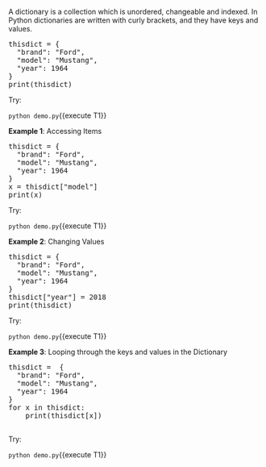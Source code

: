 
A dictionary is a collection which is unordered, changeable and indexed. In Python dictionaries are written with curly brackets, and they have keys and values.

<pre class="file" data-filename="demo.py" data-target="replace">
thisdict = {
  "brand": "Ford",
  "model": "Mustang",
  "year": 1964
}
print(thisdict)
</pre>

Try:

`python demo.py`{{execute T1}}


**Example 1**: Accessing Items

<pre class="file" data-filename="demo.py" data-target="replace">
thisdict = {
  "brand": "Ford",
  "model": "Mustang",
  "year": 1964
}
x = thisdict["model"]
print(x)
</pre>

Try:

`python demo.py`{{execute T1}}



**Example 2**: Changing Values

<pre class="file" data-filename="demo.py" data-target="replace">
thisdict = {
  "brand": "Ford",
  "model": "Mustang",
  "year": 1964
}
thisdict["year"] = 2018
print(thisdict)
</pre>

Try:

`python demo.py`{{execute T1}}


**Example 3**: Looping through the keys and values in the Dictionary

<pre class="file" data-filename="demo.py" data-target="replace">
thisdict =	{
  "brand": "Ford",
  "model": "Mustang",
  "year": 1964
}
for x in thisdict:
	print(thisdict[x])

</pre>

Try:

`python demo.py`{{execute T1}}


